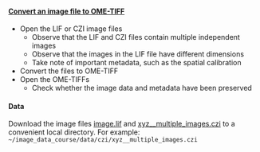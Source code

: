 <h4 id="convert"><a href="#convert">Convert an image file to OME-TIFF</a></h4>

- Open the LIF or CZI image files
    - Observe that the LIF and CZI files contain multiple independent images 
    - Observe that the images in the LIF file have different dimensions
    - Take note of important metadata, such as the spatial calibration
- Convert the files to OME-TIFF
- Open the OME-TIFFs 
    - Check whether the image data and metadata have been preserved

#### Data

Download the image files [image.lif](https://github.com/NEUBIAS/training-resources/raw/master/image_data/xy_xyc__two_images.lif) 
and [xyz__multiple_images.czi](https://github.com/NEUBIAS/training-resources/raw/refs/heads/master/image_data/xyz__multiple_images.czi) to a convenient local directory.
For example: `~/image_data_course/data/czi/xyz__multiple_images.czi`
